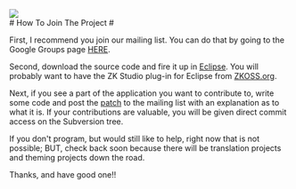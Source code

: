 <div>
<a href='http://code.google.com/p/triage/'><img src='http://triage.googlecode.com/files/triage.png' /></a></div>
# How To Join The Project #

First, I recommend you join our mailing list. You can do that by going to the Google Groups page [HERE](http://groups.google.com/group/triage-devel).

Second, download the source code and fire it up in <a href='http://www.eclipse.org'>Eclipse</a>. You will probably want to have the ZK Studio plug-in for Eclipse from <a href='http://www.zkoss.org'>ZKOSS.org</a>.

Next, if you see a part of the application you want to contribute to, write some code and post the <a href='http://iihm.imag.fr/blanch/howtos/DiffPatch.html'>patch</a> to the mailing list with an explanation as to what it is. If your contributions are valuable, you will be given direct commit access on the Subversion tree.

If you don't program, but would still like to help, right now that is not possible; BUT, check back soon because there will be translation projects and theming projects down the road.

Thanks, and have good one!!
